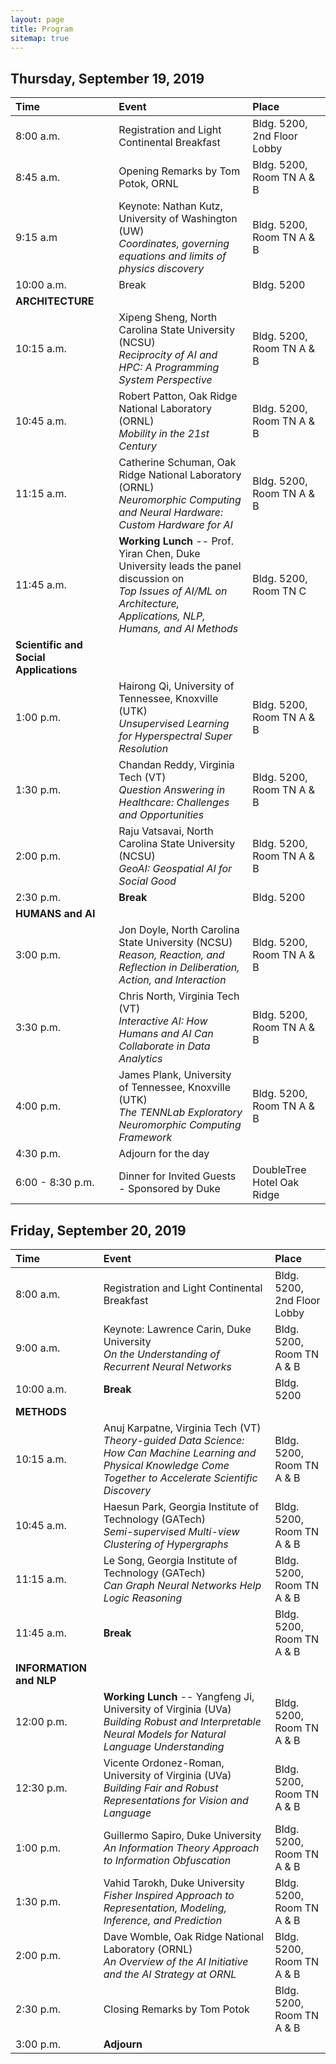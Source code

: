 ```yaml
---
layout: page
title: Program
sitemap: true
---
```

## Thursday, September 19, 2019

|Time    | Event    | Place  |
|:------  | :-----     | :----- |
|8:00 a.m. | Registration and Light Continental Breakfast |Bldg. 5200, 2nd Floor Lobby |
|8:45 a.m. | Opening Remarks by Tom Potok, ORNL | Bldg. 5200, Room TN A & B |
|9:15 a.m |	Keynote:  Nathan Kutz, University of Washington (UW) <br/> *Coordinates, governing equations and limits of physics discovery* | Bldg. 5200, Room TN A & B
| 10:00 a.m.| Break |	Bldg. 5200 |
|**ARCHITECTURE**|||
| 10:15 a.m.| Xipeng Sheng, North Carolina State University (NCSU) <br/> *Reciprocity of AI and HPC:  A Programming System Perspective* | Bldg. 5200, Room TN A & B |
| 10:45 a.m. | Robert Patton, Oak Ridge National Laboratory (ORNL)<br/> *Mobility in the 21st Century*  | Bldg. 5200, Room TN A & B |
| 11:15 a.m. | Catherine Schuman, Oak Ridge National Laboratory (ORNL)<br/> *Neuromorphic Computing and Neural Hardware: Custom Hardware for AI* | Bldg. 5200, Room TN A & B | 
| 11:45 a.m. | **Working Lunch** -- Prof. Yiran Chen, Duke University leads the panel discussion on <br/> *Top Issues of AI/ML on Architecture, Applications, NLP, Humans, and AI Methods* | Bldg. 5200, Room TN C |
|**Scientific and Social Applications**|||
|1:00 p.m.| Hairong Qi, University of Tennessee, Knoxville (UTK) <br/> *Unsupervised Learning for Hyperspectral Super Resolution* |Bldg. 5200, Room TN A & B|
|1:30 p.m.|Chandan Reddy, Virginia Tech (VT)<br/> *Question Answering in Healthcare:  Challenges and Opportunities* | Bldg. 5200, Room TN A & B
|2:00 p.m.|Raju Vatsavai, North Carolina State University (NCSU)<br/> *GeoAI:  Geospatial AI for Social Good* |Bldg. 5200, Room TN A & B
|2:30 p.m.|	**Break**	| Bldg. 5200 |
|**HUMANS and AI**|||
|3:00 p.m.| Jon Doyle, North Carolina State University (NCSU)<br/> *Reason, Reaction, and Reflection in Deliberation, Action, and Interaction* |Bldg. 5200, Room TN A & B|
|3:30 p.m.| Chris North, Virginia Tech (VT)<br/> *Interactive AI:  How Humans and AI Can Collaborate in Data Analytics*|Bldg. 5200, Room TN A & B|
|4:00 p.m.|James Plank, University of Tennessee, Knoxville (UTK)<br/> *The TENNLab Exploratory Neuromorphic Computing Framework*|Bldg. 5200, Room TN A & B|
|4:30 p.m.| Adjourn for the day||
|6:00 - 8:30 p.m.| Dinner for Invited Guests - Sponsored by Duke | DoubleTree Hotel Oak Ridge |

## Friday, September 20, 2019

|Time    | Event    | Place  |
|:------  | :-----     | :----- |
|8:00 a.m.| Registration and Light Continental Breakfast | Bldg. 5200, 2nd Floor Lobby| 
|9:00 a.m. | Keynote:  Lawrence Carin, Duke University <br/> *On the Understanding of Recurrent Neural Networks*|Bldg. 5200, Room TN A & B|
|10:00 a.m.| **Break**	|Bldg. 5200|
|**METHODS**|||
|10:15 a.m.|Anuj Karpatne, Virginia Tech (VT)<br/> *Theory-guided Data Science:  How Can Machine Learning and Physical Knowledge Come Together to Accelerate Scientific Discovery* |Bldg. 5200, Room TN A & B|
|10:45 a.m.|Haesun Park, Georgia Institute of Technology (GATech)<br/> *Semi-supervised Multi-view Clustering of Hypergraphs* |Bldg. 5200, Room TN A & B|
|11:15 a.m.| Le Song, Georgia Institute of Technology (GATech)<br/> *Can Graph Neural Networks Help Logic Reasoning*|Bldg. 5200, Room TN A & B|
|11:45 a.m.| **Break**	|Bldg. 5200, Room TN A & B|
|**INFORMATION and NLP**|||
|12:00 p.m.| **Working Lunch** -- Yangfeng Ji, University of Virginia (UVa) <br/> *Building Robust and Interpretable Neural Models for Natural Language Understanding* |Bldg. 5200, Room TN A & B|
|12:30 p.m.|Vicente Ordonez-Roman, University of Virginia (UVa)<br/> *Building Fair and Robust Representations for Vision and Language* |Bldg. 5200, Room TN A & B|
|1:00 p.m.|Guillermo Sapiro, Duke University <br/> *An Information Theory Approach to Information Obfuscation*|Bldg. 5200, Room TN A & B|
|1:30 p.m.| Vahid Tarokh, Duke University <br/> *Fisher Inspired Approach to Representation, Modeling, Inference, and Prediction* |Bldg. 5200, Room TN A & B|
|2:00 p.m.| Dave Womble, Oak Ridge National Laboratory (ORNL)<br/> *An Overview of the AI Initiative and the AI Strategy at ORNL* |Bldg. 5200, Room TN A & B|
|2:30 p.m.| Closing Remarks by Tom Potok| Bldg. 5200, Room TN A & B|
|3:00 p.m.| **Adjourn** ||
